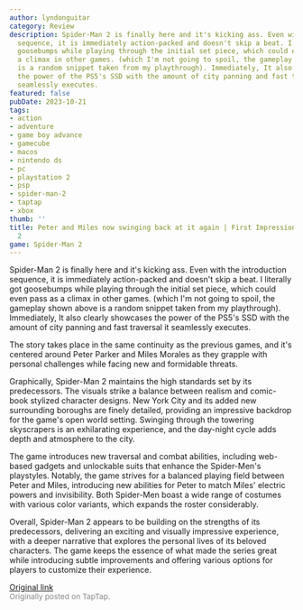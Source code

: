 ```yaml
---
author: lyndonguitar
category: Review
description: Spider-Man 2 is finally here and it's kicking ass. Even with the introduction
  sequence, it is immediately action-packed and doesn't skip a beat. I literally got
  goosebumps while playing through the initial set piece, which could even pass as
  a climax in other games. (which I'm not going to spoil, the gameplay shown above
  is a random snippet taken from my playthrough). Immediately, It also clearly showcases
  the power of the PS5's SSD with the amount of city panning and fast traversal it
  seamlessly executes.
featured: false
pubDate: 2023-10-21
tags:
- action
- adventure
- game boy advance
- gamecube
- macos
- nintendo ds
- pc
- playstation 2
- psp
- spider-man-2
- taptap
- xbox
thumb: ''
title: Peter and Miles now swinging back at it again | First Impressions - Spider-Man
  2
game: Spider-Man 2
---
```

Spider-Man 2 is finally here and it's kicking ass. Even with the introduction sequence, it is immediately action-packed and doesn't skip a beat. I literally got goosebumps while playing through the initial set piece, which could even pass as a climax in other games. (which I'm not going to spoil, the gameplay shown above is a random snippet taken from my playthrough). Immediately, It also clearly showcases the power of the PS5's SSD with the amount of city panning and fast traversal it seamlessly executes.

The story takes place in the same continuity as the previous games, and it's centered around Peter Parker and Miles Morales as they grapple with personal challenges while facing new and formidable threats.

Graphically, Spider-Man 2 maintains the high standards set by its predecessors. The visuals strike a balance between realism and comic-book stylized character designs. New York City and its added new surrounding boroughs are finely detailed, providing an impressive backdrop for the game's open world setting. Swinging through the towering skyscrapers is an exhilarating experience, and the day-night cycle adds depth and atmosphere to the city.

The game introduces new traversal and combat abilities, including web-based gadgets and unlockable suits that enhance the Spider-Men's playstyles. Notably, the game strives for a balanced playing field between Peter and Miles, introducing new abilities for Peter to match Miles' electric powers and invisibility. Both Spider-Men boast a wide range of costumes with various color variants, which expands the roster considerably.

Overall, Spider-Man 2 appears to be building on the strengths of its predecessors, delivering an exciting and visually impressive experience, with a deeper narrative that explores the personal lives of its beloved characters. The game keeps the essence of what made the series great while introducing subtle improvements and offering various options for players to customize their experience.

[Original link](https://www.taptap.io/post/6459948)<br><span style="font-size: 0.95em; color: #888;">Originally posted on TapTap.</span>
